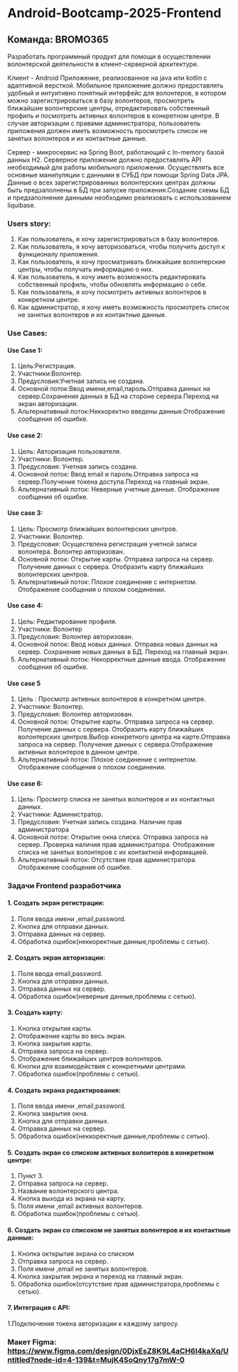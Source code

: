 # Android-Bootcamp-2025-Frontend
## Команда: BROMO365
Разработать программный продукт для помощи в осуществлении волонтерской деятельности в клиент-серверной архитектуре.

Клиент - Android Приложение, реализованное на java или kotlin с адаптивной версткой. Мобильное приложение должно предоставлять удобный и интуитивно понятный интерфейс для волонтеров, в котором можно зарегистрироваться в базу волонтеров, просмотреть ближайшие волонтерские центры, отредактировать собственный профиль и посмотреть активных волонтеров в конкретном центре. В случае авторизации с правами администратора, пользователь приложения должен иметь возможность просмотреть список не занятых волонтеров и их контактные данные.

Сервер - микросервис на Spring Boot, работающий с In-memory базой данных H2. Серверное приложение должно предоставлять API необходимый для работы мобильного приложения. Осуществлять все основные манипуляции с данными в СУБД при помощи Spring Data JPA. Данные о всех зарегистрированных волонтерских центрах должны быть предзаполнены в БД при запуске приложения.Создание схемы БД и предзаполнение данными необходимо реализовать с использованием liquibase.

### Users story:
1. Как пользователь, я хочу зарегистрироваться в базу волонтеров.
2.  Как пользователь, я хочу авторизоваться, чтобы получить доступ к функционалу приложения.
3. Как пользователь, я хочу просматривать ближайшие волонтерские центры, чтобы получать информацию о них.
4. Как пользователь, я хочу иметь возможность редактировать собственный профиль, чтобы обновлять информацию о себе.
5. Как пользователь, я хочу посмотреть активных волонтеров в конкретном центре.
6. Как администратор, я хочу иметь возможность просмотреть список не занятых волонтеров и их контактные данные.

### Use Cases:
#### Use Case 1:
1. Цель:Регистрация.
2. Участники:Волонтер.
3. Предусловия:Учетная запись не создана.
4. Основной поток:Ввод имени,email,пароль.Отправка данных на сервер.Сохранения данных в БД на стороне сервера.Переход на экран авторизации.
5. Альтернативный поток:Неккоректно введены данные.Отображение сообщения об ошибке.
#### Use case 2:
1. Цель: Авторизация пользователя.
2. Участники: Волонтер.
3. Предусловия: Учетная запись создана.
4. Основной поток: Ввод email и пароль.Отправка запроса на сервер.Получение токена доступа.Переход на главный экран.
5. Альтернативный поток: Неверные учетные данные. Отображение сообщения об ошибке.
#### Use case 3:
1. Цель: Просмотр ближайших волонтерских центров.
2. Участники: Волонтер.
3. Предусловия: Осуществлена регистрация учетной записи волонтера. Волонтер авторизован.
4. Основной поток: Открытие карты. Отправка запроса на сервер. Получение данных с сервера. Отобразить карту ближайших волонтерских центров.
5. Альтернативный поток: Плохое соединение с интернетом. Отображение сообщения о плохом соединении.
#### Use case 4:
1. Цель: Редактирование профиля.
2. Участники: Волонтер
3. Предусловия: Волонтер авторизован.
4. Основной поток: Ввод новых данных. Отправка новых данных на сервер. Сохранение новых данных в БД. Переход на главный экран.
5. Альтернативный поток: Некорректные данные ввода. Отображение сообщения об ошибке.
#### Use case 5
1. Цель : Просмотр активных волонтеров в конкретном центре.
2. Участники: Волонтер.
3. Предусловия: Волонтер авторизован.
4. Основной поток: Открытие карты. Отправка запроса на сервер. Получение данных с сервера. Отобразить карту ближайших волонтерских центров.Выбор конкретного центра на карте.Отправка запроса на сервер. Получение данных с сервера.Отображение активных волонтеров в данном центре.
5. Альтернативный поток: Плохое соединение с интернетом. Отображение сообщения о плохом соединении.
#### Use case 6:
1. Цель: Просмотр списка не занятых волонтеров и их контактных данных.
2. Участники: Администратор.
3. Предусловия: Учетная запись создана. Наличие прав администратора
4. Основной поток: Открытие окна списка. Отправка запроса на сервер. Проверка наличия прав администратора. Отображение списка не занятых волонтеров с их контактной информацией.
5. Альтернативный поток: Отсутствие прав администратора. Отображение сообщения об ошибке.

### Задачи Frontend разработчика

#### 1. Создать экран регистрации:
1. Поля ввода имени ,email,password.
2. Кнопка для отправки данных.
3. Отправка данных на сервер.
4. Обработка ошибок(неккоректные  данные,проблемы с сетью).
#### 2. Создать экран авторизации:
1. Поля ввода email,password.
2. Кнопка для отправки данных.
3. Отправка данных на сервер.
4. Обработка ошибок(неверные  данные,проблемы с сетью).
#### 3. Создать карту:
1. Кнопка открытия карты.
2. Отображение карты во весь экран.
3. Кнопка закрытия карты.
4. Отправка запроса на сервер.
5. Отображение ближайших центров волонтеров.
6. Кнопки для взаимодействия с конкретными центрами.
7. Обработка ошибок(проблемы с сетью).
#### 4. Создать экрана редактирования:
1. Поля ввода имени ,email,password.
2. Кнопка закрытия окна. 
3. Кнопка для отправки данных.
4. Отправка данных на сервер.
5. Обработка ошибок(неккоректные  данные,проблемы с сетью).
#### 5. Создать экран со списком активных волонтеров в конкретном центре:
1. Пункт 3.
2. Отправка запроса на сервер.
3. Название волонтерского центра.
4. Кнопка выхода из экрана на карту.
5. Поля имени ,email активных волонтеров.
6. Обработка ошибок(проблемы с сетью).
#### 6. Создать экран со списоком не занятых волонтеров и их контактные данные:
1. Кнопка окткрытия экрана со списком
2. Отправка запроса на сервер.
3. Поля имени ,email не занятых волонтеров.
4. Кнопка закрытия экрана и переход на главный экран.
5. Обработка ошибок(отсутствие прав администратора,проблемы с сетью).
#### 7. Интеграция с API:
1.Подключения токена авторизации к каждому запросу.

### Макет Figma: https://www.figma.com/design/0DjxEsZ8K9L4aCH6I4kaXq/Untitled?node-id=4-139&t=MujK4SoQny17g7mW-0